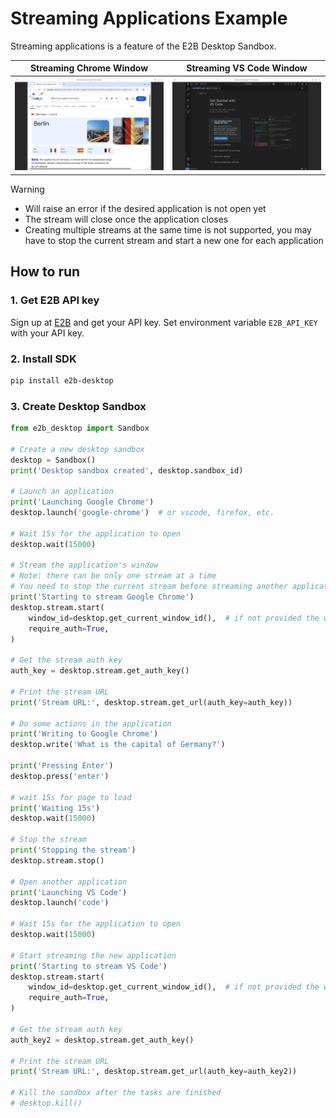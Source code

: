# Streaming Applications Example

Streaming applications is a feature of the E2B Desktop Sandbox.

| Streaming Chrome Window                                 | Streaming VS Code Window                                 |
| ------------------------------------------------------- | -------------------------------------------------------- |
| ![Chrome streaming window](../readme-assets/chrome.png) | ![VS Code streaming window](../readme-assets/vscode.png) |

> [!WARNING]
>
> - Will raise an error if the desired application is not open yet
> - The stream will close once the application closes
> - Creating multiple streams at the same time is not supported, you may have to stop the current stream and start a new one for each application

## How to run

### 1. Get E2B API key

Sign up at [E2B](https://e2b.dev) and get your API key.
Set environment variable `E2B_API_KEY` with your API key.

### 2. Install SDK

```bash
pip install e2b-desktop
```

### 3. Create Desktop Sandbox

```python
from e2b_desktop import Sandbox

# Create a new desktop sandbox
desktop = Sandbox()
print('Desktop sandbox created', desktop.sandbox_id)

# Launch an application
print('Launching Google Chrome')
desktop.launch('google-chrome')  # or vscode, firefox, etc.

# Wait 15s for the application to open
desktop.wait(15000)

# Stream the application's window
# Note: there can be only one stream at a time
# You need to stop the current stream before streaming another application
print('Starting to stream Google Chrome')
desktop.stream.start(
    window_id=desktop.get_current_window_id(),  # if not provided the whole desktop will be streamed
    require_auth=True,
)

# Get the stream auth key
auth_key = desktop.stream.get_auth_key()

# Print the stream URL
print('Stream URL:', desktop.stream.get_url(auth_key=auth_key))

# Do some actions in the application
print('Writing to Google Chrome')
desktop.write('What is the capital of Germany?')

print('Pressing Enter')
desktop.press('enter')

# wait 15s for page to load
print('Waiting 15s')
desktop.wait(15000)

# Stop the stream
print('Stopping the stream')
desktop.stream.stop()

# Open another application
print('Launching VS Code')
desktop.launch('code')

# Wait 15s for the application to open
desktop.wait(15000)

# Start streaming the new application
print('Starting to stream VS Code')
desktop.stream.start(
    window_id=desktop.get_current_window_id(),  # if not provided the whole desktop will be streamed
    require_auth=True,
)

# Get the stream auth key
auth_key2 = desktop.stream.get_auth_key()

# Print the stream URL
print('Stream URL:', desktop.stream.get_url(auth_key=auth_key2))

# Kill the sandbox after the tasks are finished
# desktop.kill()
```
